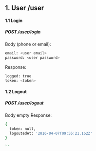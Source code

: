 ## 1. User /user

#### 1.1 Login
##### POST /user/login
Body (phone or email):
```sh
email: <user email>
password: <user password>
```
Response:
```sh
logged: true
token: <token>
```

#### 1.2 Logout
##### POST /user/logout
Body empty
Response:
```sh
{
  token: null,
  logoutedAt: '2016-04-07T09:55:21.162Z'
}

``